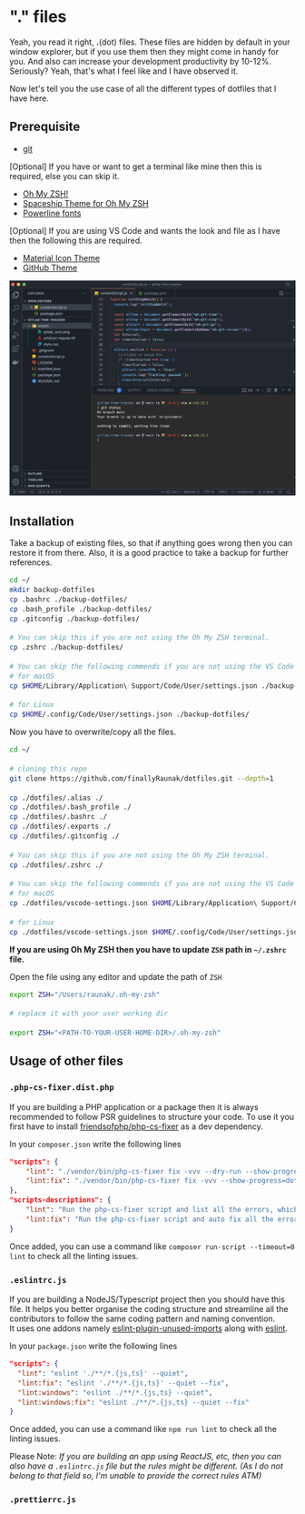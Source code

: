# "." files

Yeah, you read it right, **.**(dot) files. These files are hidden by default in your window explorer, but if you use them then they might come in handy for you. And also can increase your development productivity by 10-12%.
Seriously?
Yeah, that's what I feel like and I have observed it.

Now let's tell you the use case of all the different types of dotfiles that I have here.

## Prerequisite
- [git](https://git-scm.com/downloads)

[Optional] If you have or want to get a terminal like mine then this is required, else you can skip it.
- [Oh My ZSH!](https://ohmyz.sh/#install)
- [Spaceship Theme for Oh My ZSH](https://spaceship-prompt.sh/getting-started/)
- [Powerline fonts](https://github.com/powerline/fonts#quick-installation)

[Optional] If you are using VS Code and wants the look and file as I have then the following this are required.
- [Material Icon Theme](https://marketplace.visualstudio.com/items?itemName=PKief.material-icon-theme)
- [GitHub Theme](https://marketplace.visualstudio.com/items?itemName=GitHub.github-vscode-theme)

![ vs code screenshot ](./screenshots/vs-code.png "Personalize Visual Studio Code")

## Installation

Take a backup of existing files, so that if anything goes wrong then you can restore it from there. Also, it is a good practice to take a backup for further references.

```bash
cd ~/
mkdir backup-dotfiles
cp .bashrc ./backup-dotfiles/
cp .bash_profile ./backup-dotfiles/
cp .gitconfig ./backup-dotfiles/

# You can skip this if you are not using the Oh My ZSH terminal.
cp .zshrc ./backup-dotfiles/

# You can skip the following commends if you are not using the VS Code editor.
# for macOS
cp $HOME/Library/Application\ Support/Code/User/settings.json ./backup-dotfiles/

# for Linux
cp $HOME/.config/Code/User/settings.json ./backup-dotfiles/

```

Now you have to overwrite/copy all the files.

```bash
cd ~/

# cloning this repo
git clone https://github.com/finallyRaunak/dotfiles.git --depth=1

cp ./dotfiles/.alias ./
cp ./dotfiles/.bash_profile ./
cp ./dotfiles/.bashrc ./
cp ./dotfiles/.exports ./
cp ./dotfiles/.gitconfig ./

# You can skip this if you are not using the Oh My ZSH terminal.
cp ./dotfiles/.zshrc ./

# You can skip the following commends if you are not using the VS Code editor.
# for macOS
cp ./dotfiles/vscode-settings.json $HOME/Library/Application\ Support/Code/User/settings.json

# for Linux
cp ./dotfiles/vscode-settings.json $HOME/.config/Code/User/settings.json

```

**If you are using Oh My ZSH then you have to update `ZSH` path in `~/.zshrc` file.**

Open the file using any editor and update the path of `ZSH`

```bash
export ZSH="/Users/raunak/.oh-my-zsh"

# replace it with your user working dir

export ZSH="<PATH-TO-YOUR-USER-HOME-DIR>/.oh-my-zsh"
```


## Usage of other files

### `.php-cs-fixer.dist.php`
If you are building a PHP application or a package then it is always recommended to follow PSR guidelines to structure your code. To use it you first have to install [friendsofphp/php-cs-fixer](https://github.com/FriendsOfPHP/PHP-CS-Fixer) as a dev dependency.

In your `composer.json` write the following lines
```json
"scripts": {
    "lint": "./vendor/bin/php-cs-fixer fix -vvv --dry-run --show-progress=dots",
    "lint:fix": "./vendor/bin/php-cs-fixer fix -vvv --show-progress=dots"
},
"scripts-descriptions": {
    "lint": "Run the php-cs-fixer script and list all the errors, which voiles defined rules.",
    "lint:fix": "Run the php-cs-fixer script and auto fix all the errors, which voiles defined rules."
}
```

Once added, you can use a command like `composer run-script --timeout=0 lint` to check all the linting issues.

### `.eslintrc.js`
If you are building a NodeJS/Typescript project then you should have this file. It helps you better organise the coding structure and streamline all the contributors to follow the same coding pattern and naming convention.  
It uses one addons namely [eslint-plugin-unused-imports](https://www.npmjs.com/package/eslint-plugin-unused-imports) along with [eslint](https://www.npmjs.com/package/eslint). 

In your `package.json` write the following lines
```json
"scripts": {
  "lint": "eslint './**/*.{js,ts}' --quiet",
  "lint:fix": "eslint './**/*.{js,ts}' --quiet --fix",
  "lint:windows": "eslint ./**/*.{js,ts} --quiet",
  "lint:windows:fix": "eslint ./**/*.{js,ts} --quiet --fix"
}
```
Once added, you can use a command like `npm run lint` to check all the linting issues.

Please Note: _If you are building an app using ReactJS, etc, then you can also have a `.eslintrc.js` file but the rules might be different. (As I do not belong to that field so, I'm unable to provide the correct rules ATM)_

### `.prettierrc.js`
